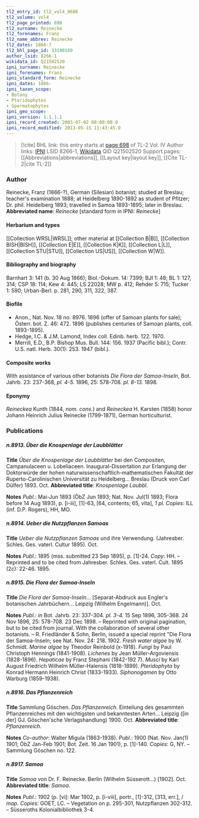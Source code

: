 ```yaml
---
tl2_entry_id: tl2_vol4_0686
tl2_volume: vol4
tl2_page_printed: 698
tl2_surname: Reinecke
tl2_forenames: Franz
tl2_name_abbrev: Reinecke
tl2_dates: 1866-?
tl2_bhl_page_id: 33190169
author_lsid: 8266-1
wikidata_id: Q21502520
ipni_surname: Reinecke
ipni_forenames: Franz
ipni_standard_form: Reinecke
ipni_dates: 1866-
ipni_taxon_scope: 
- Botany
- Pteridophytes
- Spermatophytes
ipni_geo_scope: 
ipni_version: 1.1.1.1
ipni_record_created: 2003-07-02 00:00:00.0
ipni_record_modified: 2013-05-15 11:43:45.0
---
```


> [!cite] BHL link: this entry starts at [page 698](https://www.biodiversitylibrary.org/page/33190169) of TL-2 Vol. IV
> Author links: [IPNI](https://www.ipni.org/a/8266-1) LSID 8266-1, [Wikidata](https://www.wikidata.org/wiki/Q21502520) QID Q21502520
> Support pages: [[Abbreviations|abbreviations]], [[Layout key|layout key]], [[Cite TL-2|cite TL-2]]

### Author

Reinecke, Franz (1866-?), German (Silesian) botanist; studied at Breslau; teacher's examination 1888; at Heidelberg 1890-1892 as student of Pfitzer; Dr. phil. Heidelberg 1893; travelled in Samoa 1893-1895; later in Breslau. 
**Abbreviated name**: *Reinecke* \[standard form in IPNI: *Reinecke*\]

#### Herbarium and types

[[Collection WRSL|WRSL]]; other material at [[Collection B|B]], [[Collection BISH|BISH]], [[Collection E|E]], [[Collection K|K]], [[Collection L|L]], [[Collection STU|STU]], [[Collection US|US]], [[Collection W|W]].

#### Bibliography and biography

Barnhart 3: 141 (b. 30 Aug 1866); Biol.-Dokum. 14: 7399; BJI 1: 48; BL 1: 127, 314; CSP 18: 114; Kew 4: 445; LS 22028; MW p. 412; Rehder 5: 715; Tucker 1: 590; Urban-Berl. p. 281, 290, 311, 322, 387.

#### Biofile

- Anon., Nat. Nov. 18 no. 8976. 1896 (offer of Samoan plants for sale); Österr. bot. Z. 46: 472. 1896 (publishes centuries of Samoan plants, coll. 1893-1895).
- Hedge, I.C. & J.M. Lamond, Index coll. Edinb. herb. 122. 1970.
- Merrill, E.D., B.P. Bishop Mus. Bull. 144: 156. 1937 (Pacific bibl.); Contr. U.S. natl. Herb. 30(1): 253. 1947 (bibl.).

#### Composite works

With assistance of various other botanists *Die Flora der Samoa-Inseln*, Bot. Jahrb. 23: 237-368, *pl. 4-5.* 1896, 25: 578-708. *pl. 8-13.* 1898.

#### Eponymy

*Reineckea* Kunth (1844, *nom. cons.*) and *Reineckea* H. Karsten (1858) honor Johann Heinrich Julius Reinecke (1799-1871), German horticulturist.

### Publications

##### n.8913. Über die Knospenlage der Laubblätter

**Title**
*Über die Knospenlage der Laubblätter* bei den Compositen, Campanulaceen u. Lobeliaceen. Inaugural-Dissertation zur Erlangung der Doktorwürde der hohen naturwissenschaftlich-mathematischen Fakultät der Ruperto-Carolinischen Universität zu Heidelberg... Breslau (Druck von Carl Dülfer) 1893. Oct.
**Abbreviated title**: *Knospenlage Laubbl.*

**Notes**
*Publ*.: Mai-Jun 1893 (ÖbZ Jun 1893; Nat. Nov. Jul(1) 1893; Flora before 14 Aug 1893), p. \[i-iii\], \[1\]-63, \[64, contents; 65, vita\], *1 pl. Copies*: ILL (inf. D.P. Rogers), HH, MO.

##### n.8914. Ueber die Nutzpflanzen Samoas

**Title**
*Ueber die Nutzpflanzen Samoas* und ihre Verwendung. (Jahresber. Schles. Ges. vaterl. Cultur 1895). Oct.

**Notes**
*Publ*.: 1895 (mss. submitted 23 Sep 1895), p. \[1\]-24. *Copy*: HH. – Reprinted and to be cited from Jahresber. Schles. Ges. vaterl. Cult. 1895 (2c): 22-46. 1895.

##### n.8915. Die Flora der Samoa-Inseln

**Title**
*Die Flora der Samoa-Inseln*... \[Separat-Abdruck aus Engler's botanischen Jahrbüchern... Leipzig (Wilhelm Engelmann)\]. Oct.

**Notes**
*Publ*.: *in* Bot. Jahrb. 23: 337-304. *pl. 3-4.* 15 Sep 1896, 305-368. 24 Nov 1896, 25: 578-708. 23 Dec 1898. – Reprinted with original pagination, but to be cited from journal. With the collaboration of several other botanists. – R. Friedländer & Sohn, Berlin, issued a special reprint "Die Flora der Samoa-Inseln; see Nat. Nov. 24: 218. 1902.
*Fresh water algae* by W. Schmidt.
*Marine algae* by Theodor Reinbold (x-1918).
*Fungi* by Paul Christoph Hennings (1841-1908).
*Lichenes* by Jean Müller-Argoviensis (1828-1896).
*Hepaticae* by Franz Stephani (1842-192 7).
*Musci* by Karl August Friedrich Wilhelm Müller-Halensis (1818-1899).
*Pteridophyta* by Konrad Hermann Heinrich Christ (1833-1933).
*Siphonogamen* by Otto Warburg (1859-1938).

##### n.8916. Das Pflanzenreich

**Title**
Sammlung Göschen. *Das Pflanzenreich*. Einteilung des gesammten Pflanzenreiches mit den wichtigsten und bekanntesten Arten... Leipzig (\[in der\] GJ. Göschen'sche Verlagshandlung) 1900. Oct.
**Abbreviated title**: *Pflanzenreich*.

**Notes**
*Co-author*: Walter Migula (1863-1938).
*Publ*.: 1900 (Nat. Nov. Jan(1) 1901; ÖbZ Jan-Feb 1901; Bot. Zeit. 16 Jan 1901), p. \[1\]-140. *Copies*: G, NY. – Sammlung Göschen no. 122.

##### n.8917. Samoa

**Title**
*Samoa* von Dr. F. Reinecke. Berlin (Wilhelm Süsserott...) \[1902\]. Oct.
**Abbreviated title**: *Samoa*.

**Notes**
*Publ*.: 1902 (p. \[vi\]: Mar 1902, p. \[i-viii\], portr., \[1\]-312, \[313, err.\], / *map. Copies*: GOET, LC. – Vegetation on p. 295-301, Nutzpflanzen 302-312. – Süsseroths Kolonialbibliothek 3-4.

